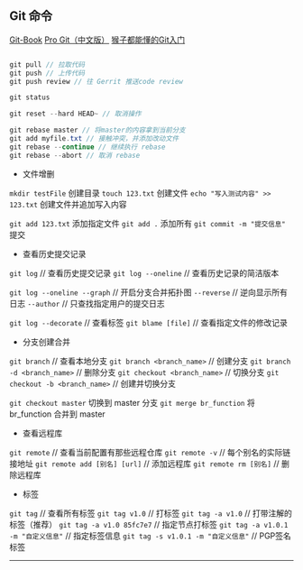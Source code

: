 ## Git 命令

[Git-Book](http://git-scm.com/book/zh/v2)
[Pro Git（中文版）](http://git.oschina.net/progit/)
[猴子都能懂的Git入门](https://backlog.com/git-tutorial/cn/)

```java

git pull // 拉取代码
git push // 上传代码
git push review // 往 Gerrit 推送code review

git status

git reset --hard HEAD~ // 取消操作

git rebase master // 将master的内容拿到当前分支
git add myfile.txt // 接触冲突，并添加改动文件
git rebase --continue // 继续执行 rebase
git rebase --abort // 取消 rebase

```

- 文件增删

`mkdir testFile` 创建目录
`touch 123.txt` 创建文件
`echo "写入测试内容" >> 123.txt` 创建文件并追加写入内容

`git add 123.txt` 添加指定文件
`git add .` 添加所有
`git commit -m "提交信息"` 提交


- 查看历史提交记录

`git log` // 查看历史提交记录
`git log --oneline` // 查看历史记录的简洁版本

`git log --oneline --graph` // 开启分支合并拓扑图
   `--reverse` // 逆向显示所有日志
   `--author` // 只查找指定用户的提交日志

`git log --decorate` // 查看标签
`git blame [file]` // 查看指定文件的修改记录


- 分支创建合并

`git branch` // 查看本地分支
`git branch <branch_name>` // 创建分支
`git branch -d <branch_name>` // 删除分支
`git checkout <branch_name>` // 切换分支
`git checkout -b <branch_name>` // 创建并切换分支

`git checkout master` 切换到 master 分支
`git merge br_function` 将 br_function 合并到 master


- 查看远程库

`git remote` // 查看当前配置有那些远程仓库
`git remote -v` // 每个别名的实际链接地址
`git remote add [别名] [url]` // 添加远程库
`git remote rm [别名]` // 删除远程库


- 标签

`git tag` // 查看所有标签
`git tag v1.0` // 打标签
`git tag -a v1.0` // 打带注解的标签（推荐）
`git tag -a v1.0 85fc7e7` // 指定节点打标签
`git tag -a v1.0.1 -m "自定义信息"` // 指定标签信息
`git tag -s v1.0.1 -m "自定义信息"` // PGP签名标签




---
